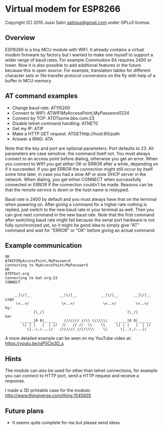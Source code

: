Virtual modem for ESP8266
=========================

Copyright (C) 2015 Jussi Salin <salinjus@gmail.com> under GPLv3 license.

Overview
--------

ESP8266 is a tiny MCU module with WIFI. It already contains a virtual modem firmware by factory but I wanted to make one myself to support a wider range of baud rates. For example Commodore 64 requires 2400 or lower. Now it is also possible to add additional features in the future because this is open source. For example, translation tables for different character sets or file transfer protocol conversions on the fly with help of a buffer in MCU memory.

AT command examples
-------------------

* Change baud rate: AT115200
* Connect to WIFI: ATWIFIMyAccessPoint,MyPassword1234
* Connect by TCP: ATDTsome.bbs.com:23
* Disable telnet command handling: ATNET0
* Get my IP: ATIP
* Make a HTTP GET request: ATGEThttp://host:80/path
* Answer a RING: ATA

Note that the key and port are optional parameters. Port defaults to 23. All parameters are case sensitive, the command itself not. You must always connect to an access point before dialing, otherwise you get an error. When you connect to WIFI you get either OK or ERROR after a while, depending on if it succeeded. If you get ERROR the connection might still occur by itself some time later, in case you had a slow AP or slow DHCP server in the network. When dialing, you get either CONNECT when successfully connected or ERROR if the connection couldn't be made. Reasons can be that the remote service is down or the host name is mistyped.

Baud rate is 2400 by default and you must always have that on the terminal when powering on. After giving a command for a higher rate nothing is replied, just switch to the new baud rate in your terminal as well. Then you can give next command in the new baud rate. Note that the first command after switching baud rate might fail because the serial port hardware is not fully synchronized yet, so it might be good idea to simply give "AT" command and wait for "ERROR" or "OK" before giving an actual command.

Example communication
---------------------

	OK
	ATWIFIMyAccessPoint,MyPassword
	Connecting to MyAccessPoint/MyPassword
	OK
	ATDTbat.org
	Connecting to bat.org:23
	CONNECT


	    __|\/|__             __|\/|__           __|\/|__       __|\/|__  Logo
	     \<..>/               \<..>/             \<..>/         \<..>/    by:
	             |\_/|                                      |\_/|          Gar
	       ______|0 0|______   /////// //\\ \\\\\\\   ______|0 0|______
	        \| | |   |  | |/  //   // //  \\    \\     \| | |   |  | |/
	          \|..\./...|/   /////// ////\\\\    \\      \|..\./...|/

A more detailed example can be seen on my YouTube video at: https://youtu.be/oiP5Clx3D_s

Hints
-----

The module can also be used for other than telnet connections, for example you can connect to HTTP port, send a HTTP request and receive a response.

I made a 3D printable case for the module: http://www.thingiverse.com/thing:1545605

Future plans
------------

* It seems quite complete for me but please send ideas
